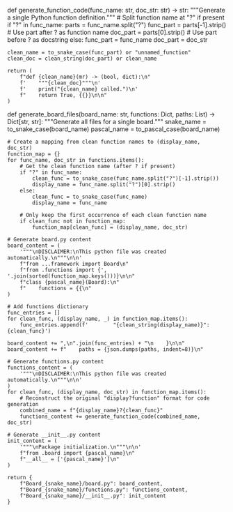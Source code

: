 def generate_function_code(func_name: str, doc_str: str) -> str:
    """Generate a single Python function definition."""
    # Split function name at "?" if present
    if "?" in func_name:
        parts = func_name.split("?")
        func_part = parts[-1].strip()  # Use part after ? as function name
        doc_part = parts[0].strip()    # Use part before ? as docstring
    else:
        func_part = func_name
        doc_part = doc_str
    
    clean_name = to_snake_case(func_part) or "unnamed_function"
    clean_doc = clean_string(doc_part) or clean_name
    
    return (
        f"def {clean_name}(mr) -> (bool, dict):\n"
        f'    """{clean_doc}"""\n'
        f'    print("{clean_name} called.")\n'
        f"    return True, {{}}\n\n"
    )

def generate_board_files(board_name: str, functions: Dict, paths: List) -> Dict[str, str]:
    """Generate all files for a single board."""
    snake_name = to_snake_case(board_name)
    pascal_name = to_pascal_case(board_name)
    
    # Create a mapping from clean function names to (display_name, doc_str)
    function_map = {}
    for func_name, doc_str in functions.items():
        # Get the clean function name (after ? if present)
        if "?" in func_name:
            clean_func = to_snake_case(func_name.split("?")[-1].strip())
            display_name = func_name.split("?")[0].strip()
        else:
            clean_func = to_snake_case(func_name)
            display_name = func_name
        
        # Only keep the first occurrence of each clean function name
        if clean_func not in function_map:
            function_map[clean_func] = (display_name, doc_str)
    
    # Generate board.py content
    board_content = (
        '"""\nDISCLAIMER:\nThis python file was created automatically.\n"""\n\n'
        f"from ...framework import Board\n"
        f"from .functions import {', '.join(sorted(function_map.keys()))}\n\n"
        f"class {pascal_name}(Board):\n"
        f"    functions = {{\n"
    )
    
    # Add functions dictionary
    func_entries = []
    for clean_func, (display_name, _) in function_map.items():
        func_entries.append(f'        "{clean_string(display_name)}": {clean_func}')
    
    board_content += ",\n".join(func_entries) + "\n    }\n\n"
    board_content += f"    paths = {json.dumps(paths, indent=8)}\n"
    
    # Generate functions.py content
    functions_content = (
        '"""\nDISCLAIMER:\nThis python file was created automatically.\n"""\n\n'
    )
    for clean_func, (display_name, doc_str) in function_map.items():
        # Reconstruct the original "display?function" format for code generation
        combined_name = f"{display_name}?{clean_func}"
        functions_content += generate_function_code(combined_name, doc_str)
    
    # Generate __init__.py content
    init_content = (
        '"""\nPackage initialization.\n"""\n\n'
        f"from .board import {pascal_name}\n"
        f"__all__ = ['{pascal_name}']\n"
    )
    
    return {
        f"Board_{snake_name}/board.py": board_content,
        f"Board_{snake_name}/functions.py": functions_content,
        f"Board_{snake_name}/__init__.py": init_content
    }
